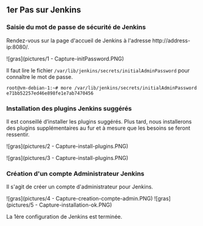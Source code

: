 ## 1er Pas sur Jenkins

### Saisie du mot de passe de sécurité de Jenkins

  Rendez-vous sur la page d'accueil de Jenkins à l'adresse http://address-ip:8080/.

 ![gras](pictures/1 - Capture-initPassword.PNG)

  Il faut lire le fichier `/var/lib/jenkins/secrets/initialAdminPassword` pour connaître le mot de passe.

  ```
  root@vm-debian-1:~# more /var/lib/jenkins/secrets/initialAdminPassword
  e71bb52257ed46e898fe1e7ab7470456
  ```

### Installation des plugins Jenkins suggérés

  Il est conseillé d’installer les plugins suggérés. Plus tard, nous installerons des plugins supplémentaires au fur et à mesure que les besoins se feront ressentir.

  ![gras](pictures/2 - Capture-install-plugins.PNG)

  ![gras](pictures/3 - Capture-install-plugins.PNG)

### Création d'un compte Administrateur Jenkins

  Il s'agit de créer un compte d'administrateur pour Jenkins.

  ![gras](pictures/4 - Capture-creation-compte-admin.PNG)
  ![gras](pictures/5 - Capture-installation-ok.PNG)

  La 1ère configuration de Jenkins est terminée.
